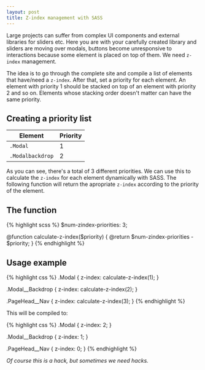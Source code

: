 ```yaml
---
layout: post
title: Z-index management with SASS
---
```


<p>Large projects can suffer from complex UI components and external libraries for sliders etc. Here you are with your carefully created library and sliders are moving over modals, buttons become unresponsive to interactions because some element is placed on top of them. We need <code>z-index</code> management.</p>

<p>The idea is to go through the complete site and compile a list of elements that have/need a <code>z-index</code>. After that, set a priority for each element. An element with priority 1 should be stacked on top of an element with priority 2 and so on. Elements whose stacking order doesn't matter can have the same priority.</p>

<h2>Creating a priority list</h2>
<table>
    <thead>
        <tr>
            <th>Element</th>
            <th>Priority</th>
        </tr>
    </thead>
    <tbody>
        <tr>
            <td>
                <code>.Modal</code>
            </td>
            <td>1</td>
        </tr>
        <tr>
            <td>
                <code>.Modalbackdrop</code>
            </td>
            <td>2</td>
        </tr>
    </tbody>
</table>

<p>As you can see, there's a total of 3 different priorities. We can use this to calculate the <code>z-index</code> for each element dynamically with SASS. The following function will return the apropriate <code>z-index</code> according to the priority of the element.</p>

<h2>The function</h2>
{% highlight scss %}
$num-zindex-priorities: 3;

@function calculate-z-index($priority) {
    @return $num-zindex-priorities - $priority;
}
{% endhighlight %}

<h2>Usage example</h2>
{% highlight css %}
.Modal {
    z-index: calculate-z-index(1);
}

.Modal__Backdrop {
    z-index: calculate-z-index(2);
}

.PageHead__Nav {
    z-index: calculate-z-index(3);
}
{% endhighlight %}

<p>This will be compiled to:</p>

{% highlight css %}
.Modal {
    z-index: 2;
}

.Modal__Backdrop {
    z-index: 1;
}

.PageHead__Nav {
    z-index: 0;
}
{% endhighlight %}

<p><em>Of course this is a hack, but sometimes we need hacks.</em></p>
